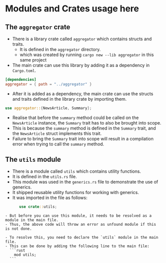 # Modules and Crates usage here

## The `aggregator` crate
- There is a library crate called `aggregator` which contains structs and traits.
  - It is defined in the `aggregator` directory.
  - which was created by running `cargo new --lib aggregator` in this same project
- The main crate can use this library by adding it as a dependency in `Cargo.toml`.
```toml
[dependencies]
aggregator = { path = "../aggregator" }
```

- After it is added as a dependency, the main crate can use the structs and traits defined in the library crate by importing them.
```rust
use aggregator::{NewsArticle, Summary};
```
   - Realise that before the `summary` method could be called on the `NewsArticle` instance,
   the `Summary` trait has to also be brought into scope.
   - This is because the `summary` method is defined in the `Summary` trait, and the `NewsArticle` struct implements this trait.
   - Failure to bring the `Summary` trait into scope will result in a compilation error when trying to call the `summary` method.

   ## The `utils` module
   - There is a module called `utils` which contains utility functions.
   - It is defined in the `utils.rs` file.
   - This module was used in the `generics.rs` file to demonstrate the use of generics.
   - It shipped reusable utility functions for working with generics.
   - It was imported in the file as follows:
     ```rust
        use crate::utils;
     ```
     
    - But before you can use this module, it needs to be resolved as a module in the main file.
    - Thus, the above code will throw an error as unfound module if this is not done.

    - To resolve this, you need to declare the `utils` module in the main file.
    - This can be done by adding the following line to the main file:
      ```rust
        mod utils;
      ```